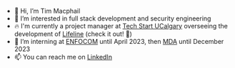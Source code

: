 - 👋 Hi, I’m Tim Macphail
- 👀 I’m interested in full stack development and security engineering
- 🔥 I'm currently a project manager at [Tech Start UCalgary](https://github.com/techstartucalgary) overseeing the development of [Lifeline](lifeline.techstartucalgary.com/) (check it out! 👀)
- 💼 I’m interning at [ENFOCOM](https://enfocom.com) until April 2023, then [MDA](https://mda.space) until December 2023
- 📫 You can reach me on [LinkedIn](https://www.linkedin.com/in/timothy-macphail)
